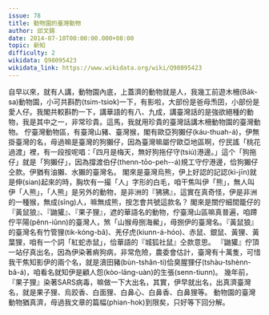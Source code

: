 ```yaml
---
issue: 78
title: 動物園的臺灣動物
author: 邱文錫
date: 2014-07-10T00:00:00.000+08:00
topic: 新知
difficulty: 2
wikidata: Q98095423
wikidata_link: https://www.wikidata.org/wiki/Q98095423
---
```

自早以來，就有人講，動物園內底，上蓋濟的動物就是人，我幾工前遊木柵(Ba̍k-sa)動物園，小可共斟酌(tsim-tsiok)一下，有影啦，大部份是爸母𤆬囝，小部份是愛人仔。我閣共較斟酌一下，講華語的有八、九成，講臺灣話的是強欲絕種的動物，我是其中之一，非常珍貴。這馬，我就用珍貴的臺灣話講木柵動物園的臺灣動物。
佇臺灣動物區，有臺灣山豬、臺灣猴，閣有歐亞狗獺仔(káu-thuah-á)，伊無掛臺灣的名，毋過嘛是臺灣的狗獺仔，因為臺灣嘛屬佇歐亞地區啊，佇民謠「桃花過渡」裡，有一段按呢唱：「四月是梅天，無好狗拖仔守(tsiú)港邊。」這个「狗拖仔」就是「狗獺仔」，因為撐渡伯仔(thenn-tōo-peh--á)規工守佇港邊，佮狗獺仔仝款。伊猶有油獺、水獺的臺灣名。
閣來是臺灣烏熊，伊上好認的記認(kì-jīn)就是伸(sian)起來的時，胸坎有一撮「人」字形的白毛，咱干焦叫伊「熊」，無人叫伊「人熊」，「人熊」是另外的動物，是非洲的『狒狒』，這實在真奇怪，伊是非洲的一種猴，無成(sîng)人，嘛無成熊，按怎會共號這款名？
閣來是關佇細間籠仔的『黃鼠狼』、『鼬獾』、『果子狸』，遮的華語名的動物，佇臺灣山區嘛真普遍，咱蹛佇平陽(pênn-iûnn)的臺灣人，煞「山猴毋捌海鱟」，毋捌伊的臺灣名。『黃鼠狼』的臺灣名有竹管狸(tik-kóng-bâ)、羌仔虎(kiunn-á-hóo)、赤鼠、銀鼠、黃狸、黃葉狸，咱有一个詞「紅蛇赤鼠」，佮華語的『城狐社鼠』仝款意思。
『鼬獾』佇頂一站仔真出名，因為伊染著痟狗病，非常危險，農委會估計，臺灣有十萬隻，可惜我干焦知影伊的兩个名，就是濆田豬(bùn-tshân-ti)佮臭腥狸仔(tshàu-tshènn-bâ-á)，咱看名就知伊是顧人怨(kòo-lâng-uàn)的生張(senn-tiunn)。
幾年前，『果子狸』染著SARS病毒，嘛做一下大出名，其實，伊早就出名，出真濟臺灣名，就是果子狸、烏跤香、白面狸、白鼻心、白鼻香、白鼻狸等。
動物園的臺灣動物猶真濟，毋過我文章的篇幅(phian-hok)到限矣，只好等下回分解。